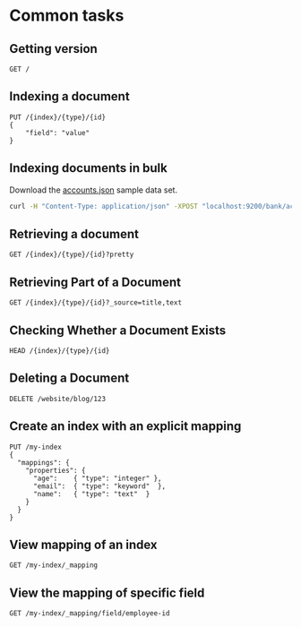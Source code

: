 # Common tasks

## Getting version

```
GET /
```


## Indexing a document

```
PUT /{index}/{type}/{id}
{
    "field": "value"
}
```


## Indexing documents in bulk

Download the [accounts.json](https://github.com/elastic/elasticsearch/blob/master/docs/src/test/resources/accounts.json?raw=true) sample data set.

```bash
curl -H "Content-Type: application/json" -XPOST "localhost:9200/bank/account/_bulk?pretty&refresh" --data-binary "@accounts.json"
```


## Retrieving a document

```
GET /{index}/{type}/{id}?pretty
```


## Retrieving Part of a Document

```
GET /{index}/{type}/{id}?_source=title,text
```


## Checking Whether a Document Exists

```
HEAD /{index}/{type}/{id}
```


## Deleting a Document

```
DELETE /website/blog/123
```


## Create an index with an explicit mapping
```
PUT /my-index
{
  "mappings": {
    "properties": {
      "age":    { "type": "integer" },  
      "email":  { "type": "keyword"  }, 
      "name":   { "type": "text"  }     
    }
  }
}
```


## View mapping of an index

```
GET /my-index/_mapping
```


## View the mapping of specific field

```
GET /my-index/_mapping/field/employee-id
```